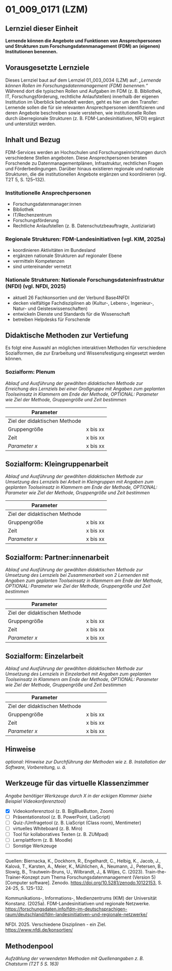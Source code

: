 <!--
author: Rebekka Reichert
email: rebekka.reichert@hu-berlin.de
version:  v1
language: DE
icon:     
link:     
comment:  OER.net FDM-Basiskurs
-->
# 01_009_0171 (LZM)

## Lernziel dieser Einheit
**Lernende können die Angebote und Funktionen von Ansprechpersonen und Strukturen zum Forschungsdatenmanagement (FDM) an (eigenen) Institutionen benennen.**

## Vorausgesetzte Lernziele
Dieses Lernziel baut auf dem Lernziel 01_003_0034 (LZM) auf: *„Lernende können Rollen im Forschungsdatenmanagement (FDM) benennen.“* Während dort die typischen Rollen und Aufgaben im FDM (z. B. Bibliothek, IT, Forschungsförderung, rechtliche Anlaufstellen) innerhalb der eigenen Institution im Überblick behandelt werden, geht es hier um den Transfer: Lernende sollen die für sie relevanten Ansprechpersonen identifizieren und deren Angebote beschreiben sowie verstehen, wie institutionelle Rollen durch überregionale Strukturen (z. B. FDM-Landesinitiativen, NFDI) ergänzt und unterstützt werden.

## Inhalt und Bezug
FDM-Services werden an Hochschulen und Forschungseinrichtungen durch verschiedene Stellen angeboten. Diese Ansprechpersonen beraten Forschende zu Datenmanagementplänen, Infrastruktur, rechtlichen Fragen und Förderbedingungen. Darüber hinaus existieren regionale und nationale Strukturen, die die institutionellen Angebote ergänzen und koordinieren (vgl. T2T 5, S. 125–132).

### Institutionelle Ansprechpersonen 
- Forschungsdatenmanager:innen  
- Bibliothek  
- IT/Rechenzentrum  
- Forschungsförderung  
- Rechtliche Anlaufstellen (z. B. Datenschutzbeauftragte, Justiziariat)  

### Regionale Strukturen: FDM-Landesinitiativen (vgl. KIM, 2025a)  
- koordinieren Aktivitäten im Bundesland  
- ergänzen nationale Strukturen auf regionaler Ebene  
- vermitteln Kompetenzen  
- sind untereinander vernetzt  

### Nationale Strukturen: Nationale Forschungsdateninfrastruktur (NFDI) (vgl. NFDI, 2025)  
- aktuell 26 Fachkonsortien und der Verbund Base4NFDI  
- decken vielfältige Fachdisziplinen ab (Kultur-, Lebens-, Ingenieur-, Natur- und Geisteswissenschaften)  
- entwickeln Dienste und Standards für die Wissenschaft  
- betreiben Helpdesks für Forschende  

## Didaktische Methoden zur Vertiefung
Es folgt eine Auswahl an möglichen interaktiven Methoden für verschiedene Sozialformen, die zur Erarbeitung und Wissensfestigung eingesetzt werden können.

### Sozialform: Plenum
_Ablauf und Ausführung der gewählten didaktischen Methode zur Erreichung des Lernziels bei einer Großgruppe mit Angaben zum geplanten Toolseinsatz in Klammern am Ende der Methode, OPTIONAL: Parameter wie Ziel der Methode, Gruppengröße und Zeit bestimmen_

| Parameter                         |          |
| -----------------------------     | -------- |
| Ziel der didaktischen Methode     |          |
| Gruppengröße                      | x bis xx |
| Zeit                              | x bis xx |
| *Parameter x*                     | x bis xx |

## Sozialform: Kleingruppenarbeit
_Ablauf und Ausführung der gewählten didaktischen Methode zur Umsetzung des Lernziels bei Arbeit in Kleingruppen mit Angaben zum geplanten Toolseinsatz in Klammern am Ende der Methode, OPTIONAL: Parameter wie Ziel der Methode, Gruppengröße und Zeit bestimmen_

| Parameter                         |          |
| -----------------------------     | -------- |
| Ziel der didaktischen Methode     |          |
| Gruppengröße                      | x bis xx |
| Zeit                              | x bis xx |
| *Parameter x*                     | x bis xx |


## Sozialform: Partner:innenarbeit
_Ablauf und Ausführung der gewählten didaktischen Methode zur Umsetzung des Lernziels bei Zusammenarbeit von 2 Lernenden mit Angaben zum geplanten Toolseinsatz in Klammern am Ende der Methode, OPTIONAL: Parameter wie Ziel der Methode, Gruppengröße und Zeit bestimmen_

| Parameter                         |          |
| -----------------------------     | -------- |
| Ziel der didaktischen Methode     |          |
| Gruppengröße                      | x bis xx |
| Zeit                              | x bis xx |
| *Parameter x*                     | x bis xx |


## Sozialform: Einzelarbeit
_Ablauf und Ausführung der gewählten didaktischen Methode zur Umsetzung des Lernziels in Einzelarbeit mit Angaben zum geplanten Toolseinsatz in Klammern am Ende der Methode, OPTIONAL: Parameter wie Ziel der Methode, Gruppengröße und Zeit bestimmen_

| Parameter                         |          |
| -----------------------------     | -------- |
| Ziel der didaktischen Methode     |          |
| Gruppengröße                      | x bis xx |
| Zeit                              | x bis xx |
| *Parameter x*                     | x bis xx |


## Hinweise
_optional: Hinweise zur Durchführung der Methoden wie z. B. Installation der Software, Vorbereitung, u. ä._


## Werkzeuge für das virtuelle Klassenzimmer  

_Angabe benötiger Werkzeuge durch X in der eckigen Klammer (siehe Beispiel Videokonferenztool)_

- [x] Videokonferenztool (z. B. BigBlueButton, Zoom)  
- [ ] Präsentationstool (z. B. PowerPoint, LiaScript)  
- [ ] Quiz-/Umfragetool (z. B. LiaScript (Class room), Mentimeter)  
- [ ] virtuelles Whiteboard (z. B. Miro)  
- [ ] Tool für kollaboratives Texten (z. B. ZUMpad)  
- [ ] Lernplattform (z. B. Moodle)  
- [ ] Sonstige Werkzeuge  

---
Quellen: 
Biernacka, K., Dockhorn, R., Engelhardt, C., Helbig, K., Jacob, J., Kalová, T., Karsten, A., Meier, K., Mühlichen, A., Neumann, J., Petersen, B., Slowig, B., Trautwein-Bruns, U., Wilbrandt, J., & Wiljes, C. (2023). Train-the-Trainer-Konzept zum Thema Forschungsdatenmanagement (Version 5) [Computer software]. Zenodo. https://doi.org/10.5281/zenodo.10122153, S. 24-25, S. 125-132.

Kommunikations-, Informations-, Medienzentrums (KIM) der Universität Konstanz. (2025a). FDM-Landesinitiativen und regionale Netzwerke. https://forschungsdaten.info/fdm-im-deutschsprachigen-raum/deutschland/fdm-landesinitiativen-und-regionale-netzwerke/

NFDI. 2025. Verschiedene Disziplinen - ein Ziel. https://www.nfdi.de/konsortien/ 


## Methodenpool
_Aufzählung der verwendeten Methoden mit Quellenangaben z. B. Chatsturm (T2T 5 S. 163)_
